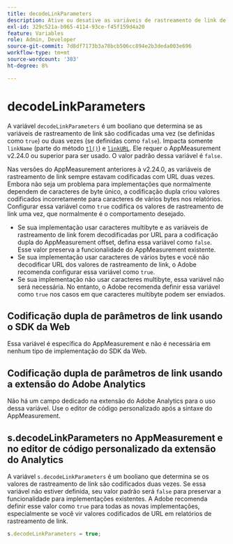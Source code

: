 ```yaml
---
title: decodeLinkParameters
description: Ative ou desative as variáveis de rastreamento de link de codificação dupla do AppMeasurement.
exl-id: 329c521a-b965-4114-93ce-f45f159d4a20
feature: Variables
role: Admin, Developer
source-git-commit: 7d8df7173b3a78bcb506cc894e2b3deda003e696
workflow-type: tm+mt
source-wordcount: '303'
ht-degree: 8%

---
```


# decodeLinkParameters

A variável `decodeLinkParameters` é um booliano que determina se as variáveis de rastreamento de link são codificadas uma vez (se definidas como `true`) ou duas vezes (se definidas como `false`). Impacta somente `linkName` (parte do método [`tl()`](../functions/tl-method.md)) e [`linkURL`](linkurl.md). Ele requer o AppMeasurement v2.24.0 ou superior para ser usado. O valor padrão dessa variável é `false`.

Nas versões do AppMeasurement anteriores à v2.24.0, as variáveis de rastreamento de link sempre estavam codificadas com URL duas vezes. Embora não seja um problema para implementações que normalmente dependem de caracteres de byte único, a codificação dupla criou valores codificados incorretamente para caracteres de vários bytes nos relatórios. Configurar essa variável como `true` codifica os valores de rastreamento de link uma vez, que normalmente é o comportamento desejado.

* Se sua implementação usar caracteres multibyte e as variáveis de rastreamento de link forem decodificadas por URL para a codificação dupla do AppMeasurement offset, defina essa variável como `false`. Esse valor preserva a funcionalidade do AppMeasurement existente.
* Se sua implementação usar caracteres de vários bytes e você não decodificar URL dos valores de rastreamento de link, o Adobe recomenda configurar essa variável como `true`.
* Se sua implementação não usar caracteres multibyte, essa variável não será necessária. No entanto, o Adobe recomenda definir essa variável como `true` nos casos em que caracteres multibyte podem ser enviados.

## Codificação dupla de parâmetros de link usando o SDK da Web

Essa variável é específica do AppMeasurement e não é necessária em nenhum tipo de implementação do SDK da Web.

## Codificação dupla de parâmetros de link usando a extensão do Adobe Analytics

Não há um campo dedicado na extensão do Adobe Analytics para o uso dessa variável. Use o editor de código personalizado após a sintaxe do AppMeasurement.

## s.decodeLinkParameters no AppMeasurement e no editor de código personalizado da extensão do Analytics

A variável `s.decodeLinkParameters` é um booliano que determina se os valores de rastreamento de link são codificados duas vezes. Se essa variável não estiver definida, seu valor padrão será `false` para preservar a funcionalidade para implementações existentes. A Adobe recomenda definir esse valor como `true` para todas as novas implementações, especialmente se você vir valores codificados de URL em relatórios de rastreamento de link.

```js
s.decodeLinkParameters = true;
```
